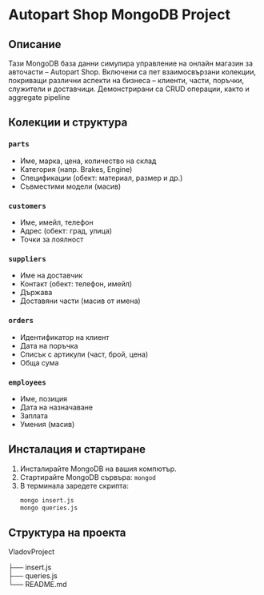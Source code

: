 # Autopart Shop MongoDB Project

## Описание

Тази MongoDB база данни симулира управление на онлайн магазин за авточасти – Autopart Shop. Включени са пет взаимосвързани колекции, покриващи различни аспекти на бизнеса – клиенти, части, поръчки, служители и доставчици. Демонстрирани са CRUD операции, както и aggregate pipeline

## Колекции и структура

### `parts`
- Име, марка, цена, количество на склад
- Категория (напр. Brakes, Engine)
- Спецификации (обект: материал, размер и др.)
- Съвместими модели (масив)

### `customers`
- Име, имейл, телефон
- Адрес (обект: град, улица)
- Точки за лоялност

### `suppliers`
- Име на доставчик
- Контакт (обект: телефон, имейл)
- Държава
- Доставяни части (масив от имена)

### `orders`
- Идентификатор на клиент
- Дата на поръчка
- Списък с артикули (част, брой, цена)
- Обща сума

### `employees`
- Име, позиция
- Дата на назначаване
- Заплата
- Умения (масив)

## Инсталация и стартиране

1. Инсталирайте MongoDB на вашия компютър.
2. Стартирайте MongoDB сървъра: `mongod`
3. В терминала заредете скрипта:
   ```bash
   mongo insert.js
   mongo queries.js


## Структура на проекта
VladovProject

├── insert.js      
├── queries.js      
└── README.md   